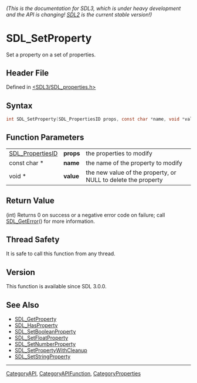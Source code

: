 ###### (This is the documentation for SDL3, which is under heavy development and the API is changing! [SDL2](https://wiki.libsdl.org/SDL2/) is the current stable version!)
# SDL_SetProperty

Set a property on a set of properties.

## Header File

Defined in [<SDL3/SDL_properties.h>](https://github.com/libsdl-org/SDL/blob/main/include/SDL3/SDL_properties.h)

## Syntax

```c
int SDL_SetProperty(SDL_PropertiesID props, const char *name, void *value);
```

## Function Parameters

|                                      |           |                                                               |
| ------------------------------------ | --------- | ------------------------------------------------------------- |
| [SDL_PropertiesID](SDL_PropertiesID) | **props** | the properties to modify                                      |
| const char *                         | **name**  | the name of the property to modify                            |
| void *                               | **value** | the new value of the property, or NULL to delete the property |

## Return Value

(int) Returns 0 on success or a negative error code on failure; call
[SDL_GetError](SDL_GetError)() for more information.

## Thread Safety

It is safe to call this function from any thread.

## Version

This function is available since SDL 3.0.0.

## See Also

- [SDL_GetProperty](SDL_GetProperty)
- [SDL_HasProperty](SDL_HasProperty)
- [SDL_SetBooleanProperty](SDL_SetBooleanProperty)
- [SDL_SetFloatProperty](SDL_SetFloatProperty)
- [SDL_SetNumberProperty](SDL_SetNumberProperty)
- [SDL_SetPropertyWithCleanup](SDL_SetPropertyWithCleanup)
- [SDL_SetStringProperty](SDL_SetStringProperty)

----
[CategoryAPI](CategoryAPI), [CategoryAPIFunction](CategoryAPIFunction), [CategoryProperties](CategoryProperties)

